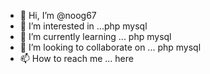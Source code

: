 - 👋 Hi, I’m @noog67
- 👀 I’m interested in ...php mysql
- 🌱 I’m currently learning ... php mysql
- 💞️ I’m looking to collaborate on ... php mysql
- 📫 How to reach me ... here

<!---
noog67/noog67 is a ✨ special ✨ repository because its `README.md` (this file) appears on your GitHub profile.
You can click the Preview link to take a look at your changes.
--->
